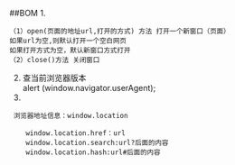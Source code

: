 ##BOM
1.
	
	（1）open(页面的地址url,打开的方式) 方法 打开一个新窗口（页面）  
	如果url为空,则默认打开一个空白网页  
	如果打开方式为空，默认新窗口方式打开
	（2）close()方法 关闭窗口
2.
	查当前浏览器版本    
	alert  (window.navigator.userAgent); 
3.
  
	 浏览器地址信息：window.location

		window.location.href：url
		window.location.search:url?后面的内容
	    window.location.hash:url#后面的内容